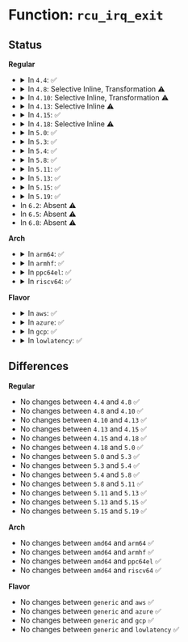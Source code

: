 # Function: <code>rcu_irq_exit</code>

## Status
<b>Regular</b>
<ul>
<li>
<details>
<summary>In <code>4.4</code>: ✅</summary>

```c
void rcu_irq_exit();
```

**Collision:** Unique Global

**Inline:** No

**Transformation:** False

**Instances:**

```
In kernel/rcu/tree.c (ffffffff810e7ba0)
Location: kernel/rcu/tree.c:754
Inline: False
Direct callers:
  - arch/x86/kernel/process.c:default_idle
  - arch/x86/kernel/process.c:default_idle
  - arch/x86/kernel/process.c:mwait_idle
  - arch/x86/kernel/process.c:mwait_idle
  - arch/x86/kernel/kvm.c:kvm_async_pf_task_wait
  - arch/x86/kernel/kvm.c:kvm_async_pf_task_wait
  - arch/x86/kernel/kvm.c:kvm_async_pf_task_wait
  - kernel/softirq.c:irq_exit
  - kernel/softirq.c:irq_exit
  - kernel/sched/idle.c:cpu_startup_entry
  - kernel/sched/idle.c:cpu_startup_entry
  - kernel/time/tick-broadcast-hrtimer.c:bc_set_next
  - kernel/time/tick-broadcast-hrtimer.c:bc_set_next
  - kernel/trace/trace_stack.c:check_stack
  - drivers/cpuidle/cpuidle.c:cpuidle_enter_freeze
  - drivers/cpuidle/cpuidle.c:cpuidle_enter_freeze
  - drivers/cpuidle/cpuidle.c:cpuidle_enter_state
  - drivers/cpuidle/cpuidle.c:cpuidle_enter_state
```
**Symbols:**

```
ffffffff810e7ba0-ffffffff810e7c2c: rcu_irq_exit (STB_GLOBAL)
```
</details>
</li>
<li>
<details>
<summary>In <code>4.8</code>: Selective Inline, Transformation ⚠️</summary>

```c
void rcu_irq_exit();
```

**Collision:** Unique Global

**Inline:** Selective

**Transformation:** True

**Instances:**

```
In kernel/rcu/tree.c (ffffffff810eddfb)
Location: kernel/rcu/tree.c:789
Inline: True
Inline callers:
  - kernel/rcu/tree.c:rcu_irq_exit_irqson
Direct callers:
  - arch/x86/kernel/kvm.c:kvm_async_pf_task_wait
  - arch/x86/kernel/kvm.c:kvm_async_pf_task_wait
  - arch/x86/kernel/kvm.c:kvm_async_pf_task_wait
  - kernel/softirq.c:irq_exit
  - kernel/softirq.c:irq_exit
  - kernel/rcu/tree.c:rcu_irq_exit_irqson
  - kernel/trace/trace_stack.c:check_stack
```
**Symbols:**

```
ffffffff810eb350-ffffffff810eb3a9: rcu_irq_exit.part.66 (STB_LOCAL)
ffffffff810eddb0-ffffffff810eddd6: rcu_irq_exit (STB_GLOBAL)
```
</details>
</li>
<li>
<details>
<summary>In <code>4.10</code>: Selective Inline, Transformation ⚠️</summary>

```c
void rcu_irq_exit();
```

**Collision:** Unique Global

**Inline:** Selective

**Transformation:** True

**Instances:**

```
In kernel/rcu/tree.c (ffffffff810f4edb)
Location: kernel/rcu/tree.c:790
Inline: True
Inline callers:
  - kernel/rcu/tree.c:rcu_irq_exit_irqson
Direct callers:
  - arch/x86/kernel/kvm.c:kvm_async_pf_task_wait
  - arch/x86/kernel/kvm.c:kvm_async_pf_task_wait
  - arch/x86/kernel/kvm.c:kvm_async_pf_task_wait
  - kernel/softirq.c:irq_exit
  - kernel/softirq.c:irq_exit
  - kernel/rcu/tree.c:rcu_irq_exit_irqson
  - kernel/trace/trace_stack.c:check_stack
```
**Symbols:**

```
ffffffff810f2fe0-ffffffff810f3039: rcu_irq_exit.part.68 (STB_LOCAL)
ffffffff810f4e90-ffffffff810f4eb6: rcu_irq_exit (STB_GLOBAL)
```
</details>
</li>
<li>
<details>
<summary>In <code>4.13</code>: Selective Inline ⚠️</summary>

```c
void rcu_irq_exit();
```

**Collision:** Unique Global

**Inline:** Selective

**Transformation:** False

**Instances:**

```
In kernel/rcu/tree.c (ffffffff810f5cce)
Location: kernel/rcu/tree.c:885
Inline: True
Inline callers:
  - kernel/rcu/tree.c:rcu_irq_exit_irqson
Direct callers:
  - arch/x86/kernel/kvm.c:kvm_async_pf_task_wait
  - arch/x86/kernel/kvm.c:kvm_async_pf_task_wait
  - arch/x86/kernel/kvm.c:kvm_async_pf_task_wait
  - kernel/softirq.c:irq_exit
  - kernel/softirq.c:irq_exit
  - kernel/trace/trace_stack.c:check_stack
```
**Symbols:**

```
ffffffff810f5c80-ffffffff810f5cb0: rcu_irq_exit (STB_GLOBAL)
```
</details>
</li>
<li>
<details>
<summary>In <code>4.15</code>: ✅</summary>

```c
void rcu_irq_exit();
```

**Collision:** Unique Global

**Inline:** No

**Transformation:** False

**Instances:**

```
In kernel/rcu/tree.c (ffffffff810ffad0)
Location: kernel/rcu/tree.c:888
Inline: False
Direct callers:
  - arch/x86/kernel/kvm.c:kvm_async_pf_task_wait
  - arch/x86/kernel/kvm.c:kvm_async_pf_task_wait
  - arch/x86/kernel/kvm.c:kvm_async_pf_task_wait
  - kernel/softirq.c:irq_exit
  - kernel/softirq.c:irq_exit
  - kernel/rcu/tree.c:rcu_irq_exit_irqson
```
**Symbols:**

```
ffffffff810ffad0-ffffffff810ffb08: rcu_irq_exit (STB_GLOBAL)
```
</details>
</li>
<li>
<details>
<summary>In <code>4.18</code>: Selective Inline ⚠️</summary>

```c
void rcu_irq_exit();
```

**Collision:** Unique Global

**Inline:** Selective

**Transformation:** False

**Instances:**

```
In kernel/rcu/tree.c (ffffffff81107ecb)
Location: kernel/rcu/tree.c:842
Inline: True
Inline callers:
  - kernel/rcu/tree.c:rcu_irq_exit_irqson
Direct callers:
  - arch/x86/kernel/kvm.c:kvm_async_pf_task_wait
  - arch/x86/kernel/kvm.c:kvm_async_pf_task_wait
  - arch/x86/kernel/kvm.c:kvm_async_pf_task_wait
  - kernel/softirq.c:irq_exit
```
**Symbols:**

```
ffffffff81107e90-ffffffff81107eaf: rcu_irq_exit (STB_GLOBAL)
```
</details>
</li>
<li>
<details>
<summary>In <code>5.0</code>: ✅</summary>

```c
void rcu_irq_exit();
```

**Collision:** Unique Global

**Inline:** No

**Transformation:** False

**Instances:**

```
In kernel/rcu/tree.c (ffffffff81113350)
Location: kernel/rcu/tree.c:733
Inline: False
Direct callers:
  - arch/x86/kernel/kvm.c:kvm_async_pf_task_wait
  - arch/x86/kernel/kvm.c:kvm_async_pf_task_wait
  - arch/x86/kernel/kvm.c:kvm_async_pf_task_wait
  - kernel/softirq.c:irq_exit
  - kernel/rcu/tree.c:rcu_irq_exit_irqson
```
**Symbols:**

```
ffffffff81113350-ffffffff811133ca: rcu_irq_exit (STB_GLOBAL)
```
</details>
</li>
<li>
<details>
<summary>In <code>5.3</code>: ✅</summary>

```c
void rcu_irq_exit();
```

**Collision:** Unique Global

**Inline:** No

**Transformation:** False

**Instances:**

```
In kernel/rcu/tree.c (ffffffff8111cfa0)
Location: kernel/rcu/tree.c:694
Inline: False
Direct callers:
  - arch/x86/kernel/kvm.c:kvm_async_pf_task_wait
  - arch/x86/kernel/kvm.c:kvm_async_pf_task_wait
  - arch/x86/kernel/kvm.c:kvm_async_pf_task_wait
  - kernel/softirq.c:irq_exit
  - kernel/softirq.c:irq_exit
  - kernel/rcu/tree.c:rcu_irq_exit_irqson
```
**Symbols:**

```
ffffffff8111cfa0-ffffffff8111d01a: rcu_irq_exit (STB_GLOBAL)
```
</details>
</li>
<li>
<details>
<summary>In <code>5.4</code>: ✅</summary>

```c
void rcu_irq_exit();
```

**Collision:** Unique Global

**Inline:** No

**Transformation:** False

**Instances:**

```
In kernel/rcu/tree.c (ffffffff81129490)
Location: kernel/rcu/tree.c:702
Inline: False
Direct callers:
  - arch/x86/kernel/kvm.c:kvm_async_pf_task_wait
  - arch/x86/kernel/kvm.c:kvm_async_pf_task_wait
  - arch/x86/kernel/kvm.c:kvm_async_pf_task_wait
  - kernel/softirq.c:irq_exit
  - kernel/softirq.c:irq_exit
  - kernel/rcu/tree.c:rcu_irq_exit_irqson
```
**Symbols:**

```
ffffffff81129490-ffffffff81129516: rcu_irq_exit (STB_GLOBAL)
```
</details>
</li>
<li>
<details>
<summary>In <code>5.8</code>: ✅</summary>

```c
void rcu_irq_exit();
```

**Collision:** Unique Global

**Inline:** No

**Transformation:** False

**Instances:**

```
In kernel/rcu/tree.c (ffffffff81bbfa00)
Location: kernel/rcu/tree.c:759
Inline: False
Direct callers:
  - arch/x86/entry/common.c:idtentry_exit_cond_rcu
  - kernel/softirq.c:irq_exit
  - kernel/rcu/tree.c:rcu_irq_exit_irqson
```
**Symbols:**

```
ffffffff81bbfa00-ffffffff81bbfa0b: rcu_irq_exit (STB_GLOBAL)
```
</details>
</li>
<li>
<details>
<summary>In <code>5.11</code>: ✅</summary>

```c
void rcu_irq_exit();
```

**Collision:** Unique Global

**Inline:** No

**Transformation:** False

**Instances:**

```
In kernel/rcu/tree.c (ffffffff81c387e0)
Location: kernel/rcu/tree.c:825
Inline: False
Direct callers:
  - kernel/softirq.c:irq_exit
  - kernel/rcu/tree.c:rcu_irq_exit_irqson
  - kernel/entry/common.c:irqentry_exit
```
**Symbols:**

```
ffffffff81c387e0-ffffffff81c387eb: rcu_irq_exit (STB_GLOBAL)
```
</details>
</li>
<li>
<details>
<summary>In <code>5.13</code>: ✅</summary>

```c
void rcu_irq_exit();
```

**Collision:** Unique Global

**Inline:** No

**Transformation:** False

**Instances:**

```
In kernel/rcu/tree.c (ffffffff81c2abe0)
Location: kernel/rcu/tree.c:830
Inline: False
Direct callers:
  - kernel/softirq.c:irq_exit
  - kernel/rcu/tree.c:rcu_irq_exit_irqson
  - kernel/entry/common.c:irqentry_exit
```
**Symbols:**

```
ffffffff81c2abe0-ffffffff81c2abeb: rcu_irq_exit (STB_GLOBAL)
```
</details>
</li>
<li>
<details>
<summary>In <code>5.15</code>: ✅</summary>

```c
void rcu_irq_exit();
```

**Collision:** Unique Global

**Inline:** No

**Transformation:** False

**Instances:**

```
In kernel/rcu/tree.c (ffffffff81d49180)
Location: kernel/rcu/tree.c:805
Inline: False
Direct callers:
  - kernel/softirq.c:irq_exit
  - kernel/rcu/tree.c:rcu_irq_exit_irqson
  - kernel/entry/common.c:irqentry_exit
```
**Symbols:**

```
ffffffff81d49180-ffffffff81d4918b: rcu_irq_exit (STB_GLOBAL)
```
</details>
</li>
<li>
<details>
<summary>In <code>5.19</code>: ✅</summary>

```c
void rcu_irq_exit();
```

**Collision:** Unique Global

**Inline:** No

**Transformation:** False

**Instances:**

```
In kernel/rcu/tree.c (ffffffff81f185f0)
Location: kernel/rcu/tree.c:812
Inline: False
Direct callers:
  - kernel/softirq.c:irq_exit
  - kernel/rcu/tree.c:rcu_irq_exit_irqson
  - kernel/entry/common.c:irqentry_exit
```
**Symbols:**

```
ffffffff81f185f0-ffffffff81f185ff: rcu_irq_exit (STB_GLOBAL)
```
</details>
</li>
<li>
In <code>6.2</code>: Absent ⚠️
</li>
<li>
In <code>6.5</code>: Absent ⚠️
</li>
<li>
In <code>6.8</code>: Absent ⚠️
</li>
</ul>
<b>Arch</b>
<ul>
<li>
<details>
<summary>In <code>arm64</code>: ✅</summary>

```c
void rcu_irq_exit();
```

**Collision:** Unique Global

**Inline:** No

**Transformation:** False

**Instances:**

```
In kernel/rcu/tree.c (ffff800010190a08)
Location: kernel/rcu/tree.c:702
Inline: False
Direct callers:
  - kernel/softirq.c:irq_exit
  - kernel/softirq.c:irq_exit
  - kernel/rcu/tree.c:rcu_irq_exit_irqson
```
**Symbols:**

```
ffff800010190a08-ffff800010190a90: rcu_irq_exit (STB_GLOBAL)
```
</details>
</li>
<li>
<details>
<summary>In <code>armhf</code>: ✅</summary>

```c
void rcu_irq_exit();
```

**Collision:** Unique Global

**Inline:** No

**Transformation:** False

**Instances:**

```
In kernel/rcu/tree.c (c03de588)
Location: kernel/rcu/tree.c:702
Inline: False
Direct callers:
  - kernel/softirq.c:irq_exit
  - kernel/softirq.c:irq_exit
  - kernel/rcu/tree.c:rcu_irq_exit_irqson
```
**Symbols:**

```
c03de588-c03de67c: rcu_irq_exit (STB_GLOBAL)
```
</details>
</li>
<li>
<details>
<summary>In <code>ppc64el</code>: ✅</summary>

```c
void rcu_irq_exit();
```

**Collision:** Unique Global

**Inline:** No

**Transformation:** False

**Instances:**

```
In kernel/rcu/tree.c (c0000000001ebe30)
Location: kernel/rcu/tree.c:702
Inline: False
Direct callers:
  - kernel/softirq.c:irq_exit
  - kernel/softirq.c:irq_exit
  - kernel/rcu/tree.c:rcu_irq_exit_irqson
```
**Symbols:**

```
c0000000001ebe30-c0000000001ebee8: rcu_irq_exit (STB_GLOBAL)
```
</details>
</li>
<li>
<details>
<summary>In <code>riscv64</code>: ✅</summary>

```c
void rcu_irq_exit();
```

**Collision:** Unique Global

**Inline:** No

**Transformation:** False

**Instances:**

```
In kernel/rcu/tree.c (ffffffe000123fae)
Location: kernel/rcu/tree.c:702
Inline: False
Direct callers:
  - kernel/softirq.c:irq_exit
  - kernel/softirq.c:irq_exit
  - kernel/rcu/tree.c:rcu_irq_exit_irqson
```
**Symbols:**

```
ffffffe000123fae-ffffffe000124036: rcu_irq_exit (STB_GLOBAL)
```
</details>
</li>
</ul>
<b>Flavor</b>
<ul>
<li>
<details>
<summary>In <code>aws</code>: ✅</summary>

```c
void rcu_irq_exit();
```

**Collision:** Unique Global

**Inline:** No

**Transformation:** False

**Instances:**

```
In kernel/rcu/tree.c (ffffffff81121a70)
Location: kernel/rcu/tree.c:702
Inline: False
Direct callers:
  - arch/x86/kernel/kvm.c:kvm_async_pf_task_wait
  - arch/x86/kernel/kvm.c:kvm_async_pf_task_wait
  - arch/x86/kernel/kvm.c:kvm_async_pf_task_wait
  - kernel/softirq.c:irq_exit
  - kernel/softirq.c:irq_exit
  - kernel/rcu/tree.c:rcu_irq_exit_irqson
```
**Symbols:**

```
ffffffff81121a70-ffffffff81121af6: rcu_irq_exit (STB_GLOBAL)
```
</details>
</li>
<li>
<details>
<summary>In <code>azure</code>: ✅</summary>

```c
void rcu_irq_exit();
```

**Collision:** Unique Global

**Inline:** No

**Transformation:** False

**Instances:**

```
In kernel/rcu/tree.c (ffffffff811140e0)
Location: kernel/rcu/tree.c:702
Inline: False
Direct callers:
  - arch/x86/kernel/kvm.c:kvm_async_pf_task_wait
  - arch/x86/kernel/kvm.c:kvm_async_pf_task_wait
  - arch/x86/kernel/kvm.c:kvm_async_pf_task_wait
  - kernel/softirq.c:irq_exit
  - kernel/softirq.c:irq_exit
  - kernel/softirq.c:irq_exit
  - kernel/rcu/tree.c:rcu_irq_exit_irqson
```
**Symbols:**

```
ffffffff811140e0-ffffffff8111417c: rcu_irq_exit (STB_GLOBAL)
```
</details>
</li>
<li>
<details>
<summary>In <code>gcp</code>: ✅</summary>

```c
void rcu_irq_exit();
```

**Collision:** Unique Global

**Inline:** No

**Transformation:** False

**Instances:**

```
In kernel/rcu/tree.c (ffffffff8111f960)
Location: kernel/rcu/tree.c:702
Inline: False
Direct callers:
  - arch/x86/kernel/kvm.c:kvm_async_pf_task_wait
  - arch/x86/kernel/kvm.c:kvm_async_pf_task_wait
  - arch/x86/kernel/kvm.c:kvm_async_pf_task_wait
  - kernel/softirq.c:irq_exit
  - kernel/softirq.c:irq_exit
  - kernel/rcu/tree.c:rcu_irq_exit_irqson
```
**Symbols:**

```
ffffffff8111f960-ffffffff8111f9e6: rcu_irq_exit (STB_GLOBAL)
```
</details>
</li>
<li>
<details>
<summary>In <code>lowlatency</code>: ✅</summary>

```c
void rcu_irq_exit();
```

**Collision:** Unique Global

**Inline:** No

**Transformation:** False

**Instances:**

```
In kernel/rcu/tree.c (ffffffff8112bad0)
Location: kernel/rcu/tree.c:702
Inline: False
Direct callers:
  - arch/x86/kernel/kvm.c:kvm_async_pf_task_wait
  - arch/x86/kernel/kvm.c:kvm_async_pf_task_wait
  - arch/x86/kernel/kvm.c:kvm_async_pf_task_wait
  - kernel/softirq.c:irq_exit
  - kernel/softirq.c:irq_exit
  - kernel/rcu/tree.c:rcu_irq_exit_irqson
```
**Symbols:**

```
ffffffff8112bad0-ffffffff8112bb56: rcu_irq_exit (STB_GLOBAL)
```
</details>
</li>
</ul>

## Differences
<b>Regular</b>
<ul>
<li>
No changes between <code>4.4</code> and <code>4.8</code> ✅
</li>
<li>
No changes between <code>4.8</code> and <code>4.10</code> ✅
</li>
<li>
No changes between <code>4.10</code> and <code>4.13</code> ✅
</li>
<li>
No changes between <code>4.13</code> and <code>4.15</code> ✅
</li>
<li>
No changes between <code>4.15</code> and <code>4.18</code> ✅
</li>
<li>
No changes between <code>4.18</code> and <code>5.0</code> ✅
</li>
<li>
No changes between <code>5.0</code> and <code>5.3</code> ✅
</li>
<li>
No changes between <code>5.3</code> and <code>5.4</code> ✅
</li>
<li>
No changes between <code>5.4</code> and <code>5.8</code> ✅
</li>
<li>
No changes between <code>5.8</code> and <code>5.11</code> ✅
</li>
<li>
No changes between <code>5.11</code> and <code>5.13</code> ✅
</li>
<li>
No changes between <code>5.13</code> and <code>5.15</code> ✅
</li>
<li>
No changes between <code>5.15</code> and <code>5.19</code> ✅
</li>
</ul>
<b>Arch</b>
<ul>
<li>
No changes between <code>amd64</code> and <code>arm64</code> ✅
</li>
<li>
No changes between <code>amd64</code> and <code>armhf</code> ✅
</li>
<li>
No changes between <code>amd64</code> and <code>ppc64el</code> ✅
</li>
<li>
No changes between <code>amd64</code> and <code>riscv64</code> ✅
</li>
</ul>
<b>Flavor</b>
<ul>
<li>
No changes between <code>generic</code> and <code>aws</code> ✅
</li>
<li>
No changes between <code>generic</code> and <code>azure</code> ✅
</li>
<li>
No changes between <code>generic</code> and <code>gcp</code> ✅
</li>
<li>
No changes between <code>generic</code> and <code>lowlatency</code> ✅
</li>
</ul>
